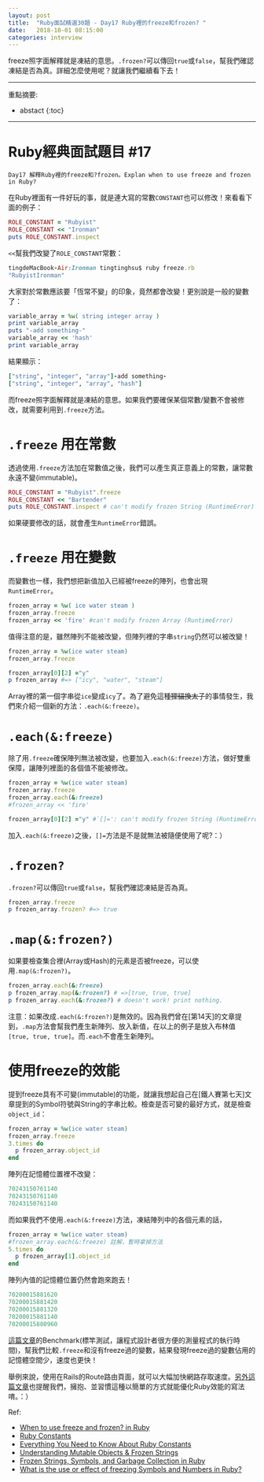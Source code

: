 ```yaml
---
layout: post
title:  "Ruby面試精選30題 - Day17 Ruby裡的freeze和frozen? "
date:   2018-10-01 08:15:00
categories: interview
---
```


freeze照字面解釋就是凍結的意思。`.frozen?`可以傳回`true`或`false`，幫我們確認凍結是否為真。詳細怎麼使用呢？就讓我們繼續看下去！
<!-- more -->

---

重點摘要:
* abstact
{:toc}

---

# Ruby經典面試題目 #17

`Day17 解釋Ruby裡的freeze和?frozen。Explan when to use freeze and frozen in Ruby?`

在Ruby裡面有一件好玩的事，就是連大寫的常數`CONSTANT`也可以修改！來看看下面的例子：

```ruby
ROLE_CONSTANT = "Rubyist"
ROLE_CONSTANT << "Ironman"
puts ROLE_CONSTANT.inspect
```

`<<`幫我們改變了`ROLE_CONSTANT`常數：

```ruby
tingdeMacBook-Air:Ironman tingtinghsu$ ruby freeze.rb
"RubyistIronman"
```

大家對於常數應該要「恆常不變」的印象，竟然都會改變！更別說是一般的變數了：

```ruby
variable_array = %w( string integer array )
print variable_array
puts "-add something-"
variable_array << 'hash'
print variable_array
```

結果顯示：

```ruby
["string", "integer", "array"]-add something-
["string", "integer", "array", "hash"]
```

而freeze照字面解釋就是凍結的意思。如果我們要確保某個常數/變數不會被修改，就需要利用到`.freeze`方法。

# `.freeze` 用在常數

透過使用`.freeze`方法加在常數值之後，我們可以產生真正意義上的常數，讓常數永遠不變(immutable)。

```ruby
ROLE_CONSTANT = "Rubyist".freeze
ROLE_CONSTANT << "Bartender"
puts ROLE_CONSTANT.inspect # can't modify frozen String (RuntimeError)
```

如果硬要修改的話，就會產生`RuntimeError`錯誤。

# `.freeze` 用在變數

而變數也一樣，我們想把新值加入已經被freeze的陣列，也會出現`RuntimeError`。

```ruby
frozen_array = %w( ice water steam )
frozen_array.freeze
frozen_array << 'fire' #can't modify frozen Array (RuntimeError)
```

值得注意的是，雖然陣列不能被改變，但陣列裡的字串`string`仍然可以被改變！

```ruby
frozen_array = %w(ice water steam)
frozen_array.freeze

frozen_array[0][2] ="y"
p frozen_array #=> ["icy", "water", "steam"]
```


Array裡的第一個字串從`ice`變成`icy`了。為了避免這種~~狸貓換太子~~的事情發生，我們來介紹一個新的方法：`.each(&:freeze)`。

# `.each(&:freeze)`

除了用`.freeze`確保陣列無法被改變，也要加入`.each(&:freeze)`方法，做好雙重保障，讓陣列裡面的各個值不能被修改。

```ruby
frozen_array = %w(ice water steam)
frozen_array.freeze
frozen_array.each(&:freeze)
#frozen_array << 'fire'

frozen_array[0][2] ="y" #`[]=': can't modify frozen String (RuntimeError)
```

加入`.each(&:freeze)`之後，`[]=`方法是不是就無法被隨便使用了呢?：）

# `.frozen?`

`.frozen?`可以傳回`true`或`false`，幫我們確認凍結是否為真。

```ruby
frozen_array.freeze
p frozen_array.frozen? #=> true
```

# `.map(&:frozen?)`

如果要檢查集合裡(Array或Hash)的元素是否被freeze，可以使用`.map(&:frozen?)`。

```ruby
frozen_array.each(&:freeze)
p frozen_array.map(&:frozen?) # =>[true, true, true]
p frozen_array.each(&:frozen?) # doesn't work! print nothing.
```

注意：如果改成`.each(&:frozen?)`是無效的。因為我們曾在[第14天]的文章提到，`.map`方法會幫我們產生新陣列、放入新值，在以上的例子是放入布林值`[true, true, true]`。而`.each`不會產生新陣列。

# 使用freeze的效能

提到freeze具有不可變(immutable)的功能，就讓我想起自己在[鐵人賽第七天]文章提到的Symbol符號與String的字串比較。檢查是否可變的最好方式，就是檢查`object_id`：

```ruby
frozen_array = %w(ice water steam)
frozen_array.freeze
3.times do
  p frozen_array.object_id
end
```

陣列在記憶體位置裡不改變：

```ruby
70243150761140
70243150761140
70243150761140
```

而如果我們不使用`.each(&:freeze)`方法，凍結陣列中的各個元素的話，

```ruby
frozen_array = %w(ice water steam)
#frozen_array.each(&:freeze) 註解，暫時拿掉方法
5.times do
  p frozen_array[1].object_id
end
```

陣列內值的記憶體位置仍然會跑來跑去！

```ruby
70200015881620
70200015881420
70200015881320
70200015881140
70200015880960
```

[這篇文章](https://blog.honeybadger.io/when-to-use-freeze-and-frozen-in-ruby/)的Benchmark(標竿測試，讓程式設計者很方便的測量程式的執行時間)，幫我們比較`.freeze`和沒有freeze過的變數，結果發現freeze過的變數佔用的記憶體空間少，速度也更快！

舉例來說，使用在Rails的Route路由頁面，就可以大幅加快網路存取速度。[另外這篇文章](http://flats.github.io/blog/2016/01/03/frozen-strings/)也提醒我們，擁抱、並習慣這種以簡單的方式就能優化Ruby效能的寫法唷。：）

Ref:

* [When to use freeze and frozen? in Ruby](https://blog.honeybadger.io/when-to-use-freeze-and-frozen-in-ruby/)
* [Ruby Constants](http://rubylearning.com/satishtalim/ruby_constants.html)
* [Everything You Need to Know About Ruby Constants](http://www.rubyguides.com/2017/07/ruby-constants/)
* [Understanding Mutable Objects & Frozen Strings](http://www.rubyguides.com/2016/01/ruby-mutability/)
* [Frozen Strings, Symbols, and Garbage Collection in Ruby](http://flats.github.io/blog/2016/01/03/frozen-strings/)
* [What is the use or effect of freezing Symbols and Numbers in Ruby?](https://stackoverflow.com/questions/4235238/what-is-the-use-or-effect-of-freezing-symbols-and-numbers-in-ruby)
